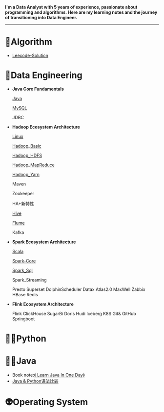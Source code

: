 **I'm a Data Analyst with 5 years of experience, passionate about programming and algorithms. Here are my learning notes and the journey of transitioning into Data Engineer.**

------



# 🤡Algorithm

* [Leecode-Solution](./notes/Leecode_Solution_Index.md)

# 🚴Data Engineering

* **Java Core Fundamentals**

  [Java](./notes/Java30_index.md)

  [MySQL](./notes/MySQL.md)

  JDBC

* **Hadoop Ecosystem Architecture**
  
  [Linux](./notes/Linux.md)
  
  [Hadoop_Basic](./notes/Hadoop_Basic.md)
  
  [Hadoop_HDFS](./notes/Hadoop_HDFS.md)
  
  [Hadoop_MapReduce](./notes/Hadoop_MapReduce.md)
  
  [Hadoop_Yarn](./notes/Hadoop_Yarn.md)
  
  Maven
  
  Zookeeper
  
  HA+新特性
  
  [Hive](./notes/Hive.md)
  
  [Flume](./notes/Flume.md)
  
  Kafka
  
* **Spark Ecosystem Architecture**

  [Scala](./notes/Scala.md)

  [Spark-Core](./notes/Spark_Core.md)

  [Spark_Sql](./notes/Spark_Sql.md)

  Spark_Streaming

  Presto
  Superset
  DolphinScheduler
  Datax
  Atlas2.0
  MaxWell
  Zabbix
  HBase
  Redis

* **Flink Ecosystem Architecture**

  Flink
  ClickHouse
  SugarBi
  Doris
  Hudi
  Iceberg
  K8S
  Git& GitHub
  Springboot

# 🧘‍♂️Python

# 🏄‍♂️Java

* Book note:[《 Learn Java In One Day》 ](./notes/Learn_Java_In_One_Day.md)
* [ Java & Python语法比较 ](./notes/Java_Syntax.md)

# 👽Operating System

